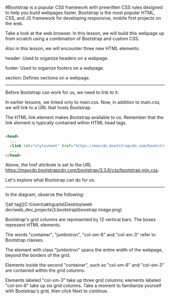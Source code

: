 #Bootstrap is a popular CSS framework with prewritten CSS rules designed to help you build webpages faster.
Bootstrap is the most popular HTML, CSS, and JS framework for developing responsive, mobile first projects on the web.

Take a look at the web browser. In this lesson, we will build this webpage up from scratch using a combination of Bootstrap and custom CSS.

Also in this lesson, we will encounter three new HTML elements:

header: Used to organize headers on a webpage.

footer: Used to organize footers on a webpage.

section: Defines sections on a webpage.
______________________________________________________
 Before Bootstrap can work for us, we need to link to it.

In earlier lessons, we linked only to main.css. Now, in addition to main.css, we will link to a URL that hosts Bootstrap.

The HTML link element makes Bootstrap available to us. Remember that the link element is typically contained within HTML head tags.

```html

<head>
  ... 
  <link rel="stylesheet" href="https://maxcdn.bootstrapcdn.com/bootstrap/3.3.6/css/bootstrap.min.css"/>
  ...
</head>

```

Above, the href attribute is set to the URL https://maxcdn.bootstrapcdn.com/bootstrap/3.3.6/css/bootstrap.min.css.

Let's explore what Bootstrap can do for us.

_________________________________________________________
In the diagram, observe the following:

![alt tag](C:\Users\akhgupta\Desktop\web dev\web_dev_projects\3.bootstrap\boostrap image.png)

Bootstrap's grid columns are represented by 12 vertical bars. The boxes represent HTML elements.

The words "container", "jumbotron", "col-sm-6" and "col-sm-3" refer to Bootstrap classes. 

The element with class "jumbotron" spans the entire width of the webpage, beyond the borders of the grid. 

Elements inside the second "container", such as "col-sm-6" and "col-sm-3" are contained within the grid columns. 

Elements labeled "col-sm-3" take up three grid columns; elements labeled "col-sm-6" take up six grid columns.
Take a moment to familiarize yourself with Bootstrap's grid, then click Next to continue.